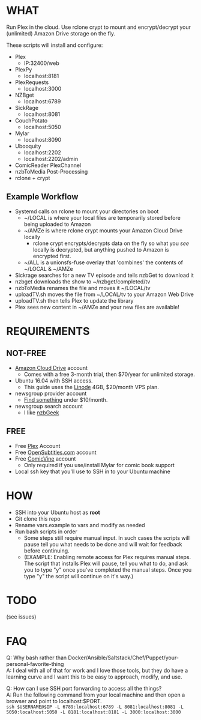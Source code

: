 # WHAT
Run Plex in the cloud. Use rclone crypt to mount and encrypt/decrypt your (unlimited) Amazon Drive storage on the fly.

These scripts will install and configure:

- Plex
    - IP:32400/web
- PlexPy
    - localhost:8181
- PlexRequests
    - localhost:3000
- NZBget
    - localhost:6789
- SickRage
    - localhost:8081
- CouchPotato
    - localhost:5050
- Mylar
    - localhost:8090
- Ubooquity
    - localhost:2202
    - localhost:2202/admin
- ComicReader PlexChannel
- nzbToMedia Post-Processing
- rclone + crypt


## Example Workflow
- Systemd calls on rclone to mount your directories on boot
    - ~/LOCAL is where your local files are temporarily stored before being uploaded to Amazon
    - ~/AMZe is where rclone crypt mounts your Amazon Cloud Drive locally
        - rclone crypt encrypts/decrypts data on the fly so what you _see_ locally is decrypted, but anything pushed to Amazon is encrypted first.
    - ~/ALL is a unionsfs-fuse overlay that 'combines' the contents of ~/LOCAL & ~/AMZe
- Sickrage searches for a new TV episode and tells nzbGet to download it
- nzbget downloads the show to ~/nzbget/completed/tv
- nzbToMedia renames the file and moves it ~/LOCAL/tv
- uploadTV.sh moves the file from ~/LOCAL/tv to your Amazon Web Drive
- uploadTV.sh then tells Plex to update the library
- Plex sees new content in ~/AMZe and your new files are available!

# REQUIREMENTS
## NOT-FREE
- [Amazon Cloud Drive](https://www.amazon.com/clouddrive/home) account
    - Comes with a free 3-month trial, then $70/year for unlimited storage.
- Ubuntu 16.04 with SSH access.
    - This guide uses the [Linode](https://www.linode.com/pricing) 4GB, $20/month VPS plan.
- newsgroup provider account
    - [Find something](http://www.usenetcompare.com/) under $10/month.
- newsgroup search account
    - I like [nzbGeek](https://greycoder.com/best-usenet-indexes/)

## FREE
- Free [Plex](https://www.plex.tv/) Account
- Free [OpenSubtitles.com](http://www.opensubtitles.org) account
- Free [ComicVine](https://auth.comicvine.gamespot.com/signup/) account
    - Only required if you use/install Mylar for comic book support
- Local ssh key that you'll use to SSH in to your Ubuntu machine

# HOW
- SSH into your Ubuntu host as **root**
- Git clone this repo
- Rename vars.example to vars and modify as needed
- Run bash scripts in order
    - Some steps still require manual input. In such cases the scripts will pause tell you what needs to be done and will wait for feedback before continuing. 
    - (EXAMPLE: Enabling remote access for Plex requires manual steps. The script that installs Plex will pause, tell you what to do, and ask you to type "y" once you've completed the manual steps. Once you type "y" the script will continue on it's way.)

# TODO
(see issues)

# FAQ
Q: Why bash rather than Docker/Ansible/Saltstack/Chef/Puppet/your-personal-favorite-thing    
A: I deal with all of that for work and I love those tools, but they do have a learning curve and I want this to be easy to approach, modify, and use.

Q: How can I use SSH port forwarding to access all the things?    
A: Run the following command from your local machine and then open a browser and point to localhost:$PORT.    
    `ssh $USERNAME@$IP -L 6789:localhost:6789 -L 8081:localhost:8081 -L 5050:localhost:5050 -L 8181:localhost:8181 -L 3000:localhost:3000`

